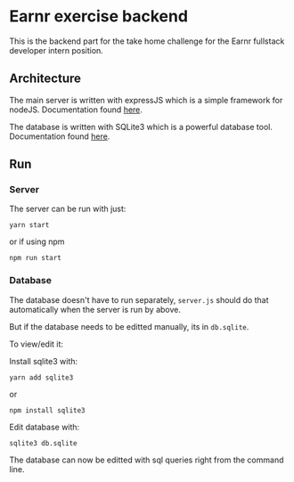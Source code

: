 # Earnr exercise backend

This is the backend part for the take home challenge for the Earnr fullstack developer intern position.

## Architecture
The main server is written with expressJS which is a simple framework for nodeJS. Documentation found [here](https://expressjs.com/en/4x/api.html).

The database is written with SQLite3 which is a powerful database tool. Documentation found [here](https://www.npmjs.com/package/sqlite3/v/5.0.0).

## Run
### Server
The server can be run with just:
```
yarn start
```
or if using npm
```
npm run start
```

### Database
The database doesn't have to run separately, ``server.js`` should do that automatically when the server is run by above.

But if the database needs to be editted manually, its in ``db.sqlite``.

To view/edit it:

Install sqlite3 with:
```
yarn add sqlite3
```
or
```
npm install sqlite3
```

Edit database with:
```
sqlite3 db.sqlite
```

The database can now be editted with sql queries right from the command line.
